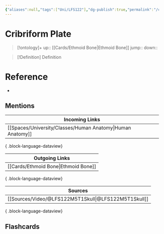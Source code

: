```yaml
---
{"aliases":null,"tags":["Uni/LFS122"],"dg-publish":true,"permalink":"/cards/cribriform-plate/","dgPassFrontmatter":true}
---
```


# Cribriform Plate

> [!ontology]+
> up:: [[Cards/Ethmoid Bone\|Ethmoid Bone]]
> jump:: 
> down:: 

> [!Definition] Definition
> 

# Reference
- 

## Mentions
| Incoming Links                                                |
| ------------------------------------------------------------- |
| [[Spaces/University/Classes/Human Anatomy\|Human Anatomy]] |

{ .block-language-dataview}

| Outgoing Links                          |
| --------------------------------------- |
| [[Cards/Ethmoid Bone\|Ethmoid Bone]] |

{ .block-language-dataview}

| Sources                                                 |
| ------------------------------------------------------- |
| [[Sources/Video/@LFS122M5T1Skull\|@LFS122M5T1Skull]] |

{ .block-language-dataview}

## Flashcards 
